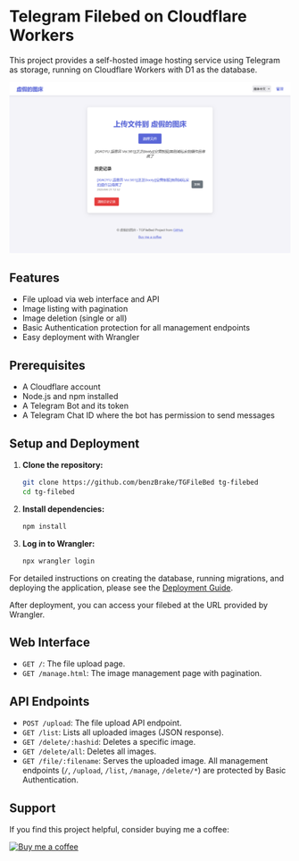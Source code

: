 # Telegram Filebed on Cloudflare Workers

This project provides a self-hosted image hosting service using Telegram as storage, running on Cloudflare Workers with D1 as the database.

![TGFileBed Homepage](images/TGFileBed_Homepage.png)

## Features

- File upload via web interface and API
- Image listing with pagination
- Image deletion (single or all)
- Basic Authentication protection for all management endpoints
- Easy deployment with Wrangler

## Prerequisites

- A Cloudflare account
- Node.js and npm installed
- A Telegram Bot and its token
- A Telegram Chat ID where the bot has permission to send messages

## Setup and Deployment

1.  **Clone the repository:**
    ```bash
    git clone https://github.com/benzBrake/TGFileBed tg-filebed
    cd tg-filebed
    ```

2.  **Install dependencies:**
    ```bash
    npm install
    ```

3.  **Log in to Wrangler:**
    ```bash
    npx wrangler login
    ```

For detailed instructions on creating the database, running migrations, and deploying the application, please see the [Deployment Guide](DEPLOYMENT.md).

After deployment, you can access your filebed at the URL provided by Wrangler.

## Web Interface
-   `GET /`: The file upload page.
-   `GET /manage.html`: The image management page with pagination.

## API Endpoints
-   `POST /upload`: The file upload API endpoint.
-   `GET /list`: Lists all uploaded images (JSON response).
-   `GET /delete/:hashid`: Deletes a specific image.
-   `GET /delete/all`: Deletes all images.
-   `GET /file/:filename`: Serves the uploaded image.
All management endpoints (`/`, `/upload`, `/list`, `/manage`, `/delete/*`) are protected by Basic Authentication.

## Support

If you find this project helpful, consider buying me a coffee:

[![Buy me a coffee](https://www.buymeacoffee.com/assets/img/custom_images/orange_img.png)](https://www.buymeacoffee.com/buyryanacoffie)